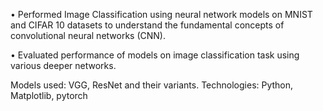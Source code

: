 •	Performed Image Classification using neural network models on MNIST and CIFAR 10 datasets to understand the fundamental concepts of convolutional neural networks (CNN).

•	Evaluated performance of models on image classification task using various deeper networks. 

Models used: VGG, ResNet and their variants. Technologies: Python, Matplotlib, pytorch
